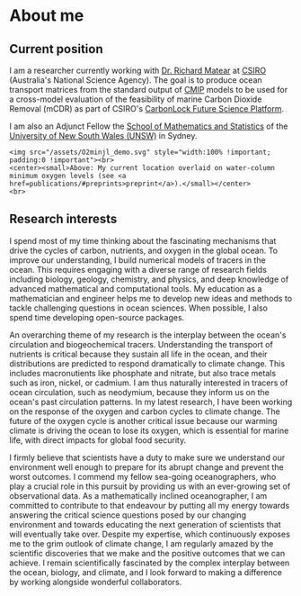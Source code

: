 

# About me

<!-- @def title = "about" -->



## Current position

I am a researcher currently working with [Dr. Richard Matear](https://people.csiro.au/M/R/Richard-Matear) at [CSIRO](https://www.csiro.au/) (Australia's National Science Agency).
The goal is to produce ocean transport matrices from the standard output of [CMIP](https://wcrp-cmip.org/) models to be used for a cross-model evaluation of the feasibility of marine Carbon Dioxide Removal (mCDR) as part of CSIRO's [CarbonLock Future Science Platform](https://research.csiro.au/carbonlock/).

I am also an Adjunct Fellow the [School of Mathematics and Statistics](https://www.maths.unsw.edu.au/) of the [University of New South Wales (UNSW)](https://www.unsw.edu.au/) in Sydney.

~~~
<img src="/assets/O2minjl_demo.svg" style="width:100% !important; padding:0 !important"><br>
<center><small>Above: My current location overlaid on water-column minimum oxygen levels (see <a href=publications/#preprints>preprint</a>).</small></center>
<br>
~~~



## Research interests

I spend most of my time thinking about the fascinating mechanisms that drive the cycles of carbon, nutrients, and oxygen in the global ocean.
To improve our understanding, I build numerical models of tracers in the ocean.
This requires engaging with a diverse range of research fields including biology, geology, chemistry, and physics, and deep knowledge of advanced mathematical and computational tools.
My education as a mathematician and engineer helps me to develop new ideas and methods to tackle challenging questions in ocean sciences.
When possible, I also spend time developing open-source packages.


An overarching theme of my research is the interplay between the ocean's circulation and biogeochemical tracers.
Understanding the transport of nutrients is critical because they sustain all life in the ocean, and their distributions are predicted to respond dramatically to climate change.
This includes macronutients like phosphate and nitrate, but also trace metals such as iron, nickel, or cadmium.
I am thus naturally interested in tracers of ocean circulation, such as neodymium, because they inform us on the ocean's past circulation patterns.
In my latest research, I have been working on the response of the oxygen and carbon cycles to climate change.
The future of the oxygen cycle is another critical issue because our warming climate is driving the ocean to lose its oxygen, which is essential for marine life, with direct impacts for global food security.


I firmly believe that scientists have a duty to make sure we understand our environment well enough to prepare for its abrupt change and prevent the worst outcomes.
I commend my fellow sea-going oceanographers, who play a crucial role in this pursuit by providing us with an ever-growing set of observational data.
As a mathematically inclined oceanographer, I am committed to contribute to that endeavour by putting all my energy towards answering the critical science questions posed by our changing environment and towards educating the next generation of scientists that will eventually take over.
Despite my expertise, which continuously exposes me to the grim outlook of climate change, I am regularly amazed by the scientific discoveries that we make and the positive outcomes that we can achieve.
I remain scientifically fascinated by the complex interplay between the ocean, biology, and climate, and I look forward to making a difference by working alongside wonderful collaborators.




<!--

My current focus is understanding the mechanisms of the response of the global ocean's carbon and oxygen cycles to climate change using innovative tools and diagnostics (see my latest [preprints](publications/#preprints) and this [Ocean Sciences talk]()).


My work broadly encompasses anything related to marine biogeochemical cycles and ocean tracers.
This requires a bit of mathematics, physics, biology, chemistry, and computer science (see [my publications](#publications), my [ORCID](https://orcid.org/0000-0002-3838-5976), or [Google Scholar](https://scholar.google.com/citations?user=yQb2Pm4AAAAJ)).

To help with my research, I develop and contribute to open-source packages, mostly in Julia and MATLAB.
This includes [AIBECS.jl](https://github.com/briochemc/AIBECS.jl), a Julia package that I developed for researchers, teachers, and students to easily simulate ocean tracers.
See [my GitHub](https://github.com/briochemc) for open-source software contributions.

 -->
